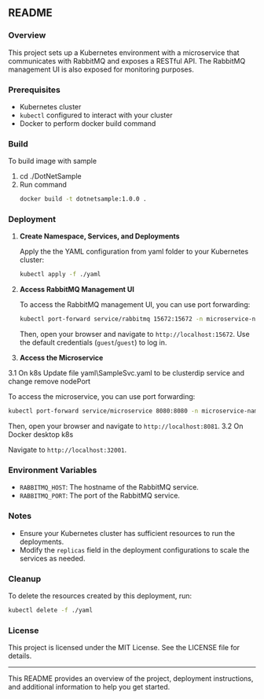 
## README

### Overview

This project sets up a Kubernetes environment with a microservice that communicates with RabbitMQ and exposes a RESTful API. The RabbitMQ management UI is also exposed for monitoring purposes.

### Prerequisites

- Kubernetes cluster
- `kubectl` configured to interact with your cluster
- Docker to perform docker build command

### Build
To build image with sample 
1. cd ./DotNetSample
2. Run command
   ```sh
   docker build -t dotnetsample:1.0.0 .
   ```
### Deployment

1. **Create Namespace, Services, and Deployments**

   Apply the the YAML configuration from yaml folder to your Kubernetes cluster:

   ```sh
   kubectl apply -f ./yaml
   ```

2. **Access RabbitMQ Management UI**

   To access the RabbitMQ management UI, you can use port forwarding:

   ```sh
   kubectl port-forward service/rabbitmq 15672:15672 -n microservice-namespace
   ```

   Then, open your browser and navigate to `http://localhost:15672`. Use the default credentials (`guest`/`guest`) to log in.

3. **Access the Microservice**

3.1 On k8s
   Update file yaml\SampleSvc.yaml to be clusterdip service and change remove nodePort
   
   To access the microservice, you can use port forwarding:

   ```sh
   kubectl port-forward service/microservice 8080:8080 -n microservice-namespace
   ```

   Then, open your browser and navigate to `http://localhost:8081`.
3.2 On Docker desktop k8s

   Navigate to `http://localhost:32001`.
   
### Environment Variables

- `RABBITMQ_HOST`: The hostname of the RabbitMQ service.
- `RABBITMQ_PORT`: The port of the RabbitMQ service.

### Notes

- Ensure your Kubernetes cluster has sufficient resources to run the deployments.
- Modify the `replicas` field in the deployment configurations to scale the services as needed.

### Cleanup

To delete the resources created by this deployment, run:

```sh
kubectl delete -f ./yaml
```

### License

This project is licensed under the MIT License. See the LICENSE file for details.

---

This README provides an overview of the project, deployment instructions, and additional information to help you get started.
